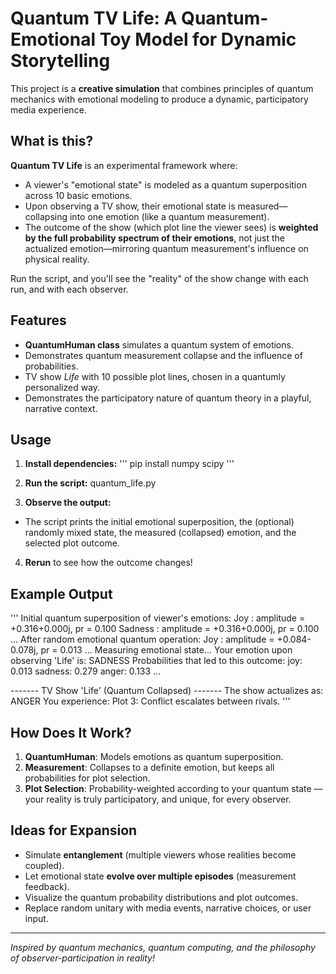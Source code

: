 # Quantum TV Life: A Quantum-Emotional Toy Model for Dynamic Storytelling

This project is a **creative simulation** that combines principles of quantum mechanics with emotional modeling to produce a dynamic, participatory media experience.

## What is this?

**Quantum TV Life** is an experimental framework where:
- A viewer's "emotional state" is modeled as a quantum superposition across 10 basic emotions.
- Upon observing a TV show, their emotional state is measured—collapsing into one emotion (like a quantum measurement).
- The outcome of the show (which plot line the viewer sees) is **weighted by the full probability spectrum of their emotions**, not just the actualized emotion—mirroring quantum measurement's influence on physical reality.

Run the script, and you'll see the "reality" of the show change with each run, and with each observer.

## Features

- **QuantumHuman class** simulates a quantum system of emotions.
- Demonstrates quantum measurement collapse and the influence of probabilities.
- TV show *Life* with 10 possible plot lines, chosen in a quantumly personalized way.
- Demonstrates the participatory nature of quantum theory in a playful, narrative context.

## Usage

1. **Install dependencies:**
'''
pip install numpy scipy
'''

2. **Run the script:**
quantum_life.py

3. **Observe the output:**
- The script prints the initial emotional superposition, the (optional) randomly mixed state, the measured (collapsed) emotion, and the selected plot outcome.

4. **Rerun** to see how the outcome changes!

## Example Output
'''
Initial quantum superposition of viewer's emotions:
Joy : amplitude = +0.316+0.000j, pr = 0.100
Sadness : amplitude = +0.316+0.000j, pr = 0.100
...
After random emotional quantum operation:
Joy : amplitude = +0.084-0.078j, pr = 0.013
...
Measuring emotional state...
Your emotion upon observing 'Life' is: SADNESS
Probabilities that led to this outcome:
joy: 0.013
sadness: 0.279
anger: 0.133
...

------- TV Show 'Life' (Quantum Collapsed) -------
The show actualizes as: ANGER
You experience: Plot 3: Conflict escalates between rivals.
'''
## How Does It Work?

1. **QuantumHuman**: Models emotions as quantum superposition.
2. **Measurement**: Collapses to a definite emotion, but keeps all probabilities for plot selection.
3. **Plot Selection**: Probability-weighted according to your quantum state — your reality is truly participatory, and unique, for every observer.

## Ideas for Expansion

- Simulate **entanglement** (multiple viewers whose realities become coupled).
- Let emotional state **evolve over multiple episodes** (measurement feedback).
- Visualize the quantum probability distributions and plot outcomes.
- Replace random unitary with media events, narrative choices, or user input.

---

*Inspired by quantum mechanics, quantum computing, and the philosophy of observer-participation in reality!*